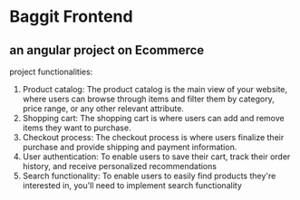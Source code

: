 # Baggit Frontend

## an angular project on Ecommerce

project functionalities:
1. Product catalog: The product catalog is the main view of your website, where users can browse through items and filter them by category, price range, or any other relevant attribute.
2. Shopping cart: The shopping cart is where users can add and remove items they want to purchase. 
3. Checkout process: The checkout process is where users finalize their purchase and provide shipping and payment information. 
4. User authentication: To enable users to save their cart, track their order history, and receive personalized recommendations
5. Search functionality: To enable users to easily find products they're interested in, you'll need to implement search functionality